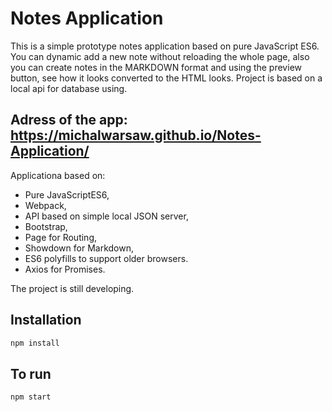 # Notes Application
This is a simple prototype notes application based on pure JavaScript ES6. You can dynamic add a new note without reloading the whole page, also you can create notes in the MARKDOWN format and using the preview button, see how it looks converted to the HTML looks. Project is based on a local api for database using.

## Adress of the app: https://michalwarsaw.github.io/Notes-Application/

Applicationa based on:
* Pure JavaScriptES6,
* Webpack,
* API based on simple local JSON server,
* Bootstrap,
* Page for Routing,
* Showdown for Markdown,
* ES6 polyfills to support older browsers.
* Axios for Promises.

The project is still developing.

## Installation

```bash
npm install
```
## To run

```bash
npm start
```
